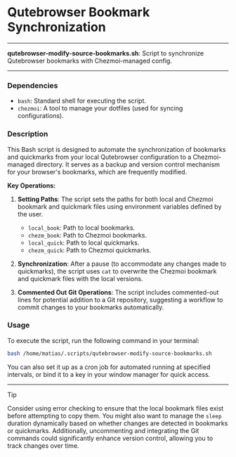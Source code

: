 # Qutebrowser Bookmark Synchronization

---

**qutebrowser-modify-source-bookmarks.sh**: Script to synchronize Qutebrowser bookmarks with Chezmoi-managed config.

---

### Dependencies

- `bash`: Standard shell for executing the script.
- `chezmoi`: A tool to manage your dotfiles (used for syncing configurations).

### Description

This Bash script is designed to automate the synchronization of bookmarks and quickmarks from your local Qutebrowser configuration to a Chezmoi-managed directory. It serves as a backup and version control mechanism for your browser's bookmarks, which are frequently modified.

**Key Operations:**
1. **Setting Paths**: The script sets the paths for both local and Chezmoi bookmark and quickmark files using environment variables defined by the user.
   - `local_book`: Path to local bookmarks.
   - `chezm_book`: Path to Chezmoi bookmarks.
   - `local_quick`: Path to local quickmarks.
   - `chezm_quick`: Path to Chezmoi quickmarks.

2. **Synchronization**: After a pause (to accommodate any changes made to quickmarks), the script uses `cat` to overwrite the Chezmoi bookmark and quickmark files with the local versions.

3. **Commented Out Git Operations**: The script includes commented-out lines for potential addition to a Git repository, suggesting a workflow to commit changes to your bookmarks automatically.

### Usage

To execute the script, run the following command in your terminal:

```bash
bash /home/matias/.scripts/qutebrowser-modify-source-bookmarks.sh
```

You can also set it up as a cron job for automated running at specified intervals, or bind it to a key in your window manager for quick access.

---

> [!TIP]  
> Consider using error checking to ensure that the local bookmark files exist before attempting to copy them. You might also want to manage the `sleep` duration dynamically based on whether changes are detected in bookmarks or quickmarks. Additionally, uncommenting and integrating the Git commands could significantly enhance version control, allowing you to track changes over time.